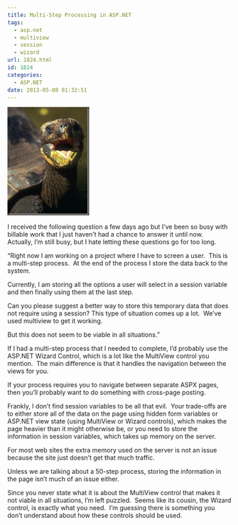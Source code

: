 ```yaml
---
title: Multi-Step Processing in ASP.NET
tags:
  - asp.net
  - multiview
  - session
  - wizard
url: 1824.html
id: 1824
categories:
  - ASP.NET
date: 2013-05-08 01:32:51
---
```


![B01I0045](/uploads/2010/04/B01I0045.jpg "B01I0045")

I received the following question a few days ago but I’ve been so busy with billable work that I just haven’t had a chance to answer it until now.  Actually, I’m still busy, but I hate letting these questions go for too long.

“Right now I am working on a project where I have to screen a user.  This is a multi-step process.  At the end of the process I store the data back to the system.

Currently, I am storing all the options a user will select in a session variable and then finally using them at the last step.

Can you please suggest a better way to store this temporary data that does not require using a session? This type of situation comes up a lot.  We’ve used multiview to get it working.

<!-- more -->

But this does not seem to be viable in all situations.”

If I had a multi-step process that I needed to complete, I’d probably use the ASP.NET Wizard Control, which is a lot like the MultiView control you mention.  The main difference is that it handles the navigation between the views for you.

If your process requires you to navigate between separate ASPX pages, then you’ll probably want to do something with cross-page posting.

Frankly, I don’t find session variables to be all that evil.  Your trade-offs are to either store all of the data on the page using hidden form variables or ASP.NET view state (using MultiView or Wizard controls), which makes the page heavier than it might otherwise be, or you need to store the information in session variables, which takes up memory on the server.

For most web sites the extra memory used on the server is not an issue because the site just doesn’t get that much traffic.

Unless we are talking about a 50-step process, storing the information in the page isn’t much of an issue either.

Since you never state what it is about the MultiView control that makes it not viable in all situations, I’m left puzzled.  Seems like its cousin, the Wizard control, is exactly what you need.  I’m guessing there is something you don’t understand about how these controls should be used.
